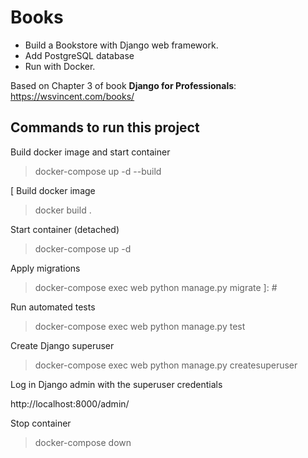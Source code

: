 # Books
- Build a Bookstore with Django web framework.
- Add PostgreSQL database
- Run with Docker.

Based on Chapter 3 of book **Django for Professionals**:
https://wsvincent.com/books/

## Commands to run this project

Build docker image and start container
> docker-compose up -d --build

[
Build docker image
> docker build .

Start container (detached)
> docker-compose up -d

Apply migrations
> docker-compose exec web python manage.py migrate
]: #

Run automated tests
> docker-compose exec web python manage.py test

Create Django superuser
> docker-compose exec web python manage.py createsuperuser

Log in Django admin with the superuser credentials

http://localhost:8000/admin/

Stop container
> docker-compose down